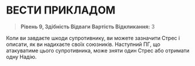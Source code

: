 ﻿# ВЕСТИ ПРИКЛАДОМ

> **Рівень 9, Здібність Відваги**
> **Вартість Відкликання:** 3

Коли ви завдаєте шкоди супротивнику, ви можете зазначити Стрес і описати, як ви надихаєте своїх союзників. Наступний ПГ, що атакуватиме цього супротивника, може зняти один Стрес або отримати одну Надію.